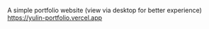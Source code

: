 A simple portfolio website (view via desktop for better experience)
https://yulin-portfolio.vercel.app
